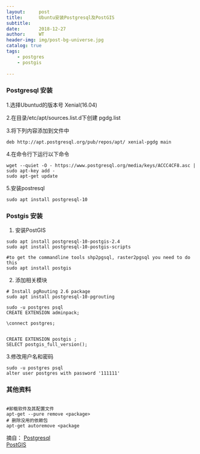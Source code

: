 ```yaml
---
layout:     post
title:      Ubuntu安装Postgresql及PostGIS
subtitle:   
date:       2018-12-27
author:     WT
header-img: img/post-bg-universe.jpg
catalog: true
tags:
    - postgres
    - postgis
    
---
```

### Postgresql 安装  
1.选择Ubuntud的版本号 Xenial(16.04)

2.在目录/etc/apt/sources.list.d下创建 pgdg.list

3.将下列内容添加到文件中

```
deb http://apt.postgresql.org/pub/repos/apt/ xenial-pgdg main
``` 
4.在命令行下运行以下命令

```
wget --quiet -O - https://www.postgresql.org/media/keys/ACCC4CF8.asc | sudo apt-key add -
sudo apt-get update
```

5.安装postresql
```
sudo apt install postgresql-10
```
### Postgis 安装

1. 安装PostGIS

```
sudo apt install postgresql-10-postgis-2.4 
sudo apt install postgresql-10-postgis-scripts

#to get the commandline tools shp2pgsql, raster2pgsql you need to do this
sudo apt install postgis
``` 

2. 添加相关模块

```
# Install pgRouting 2.6 package 
sudo apt install postgresql-10-pgrouting

sudo -u postgres psql
CREATE EXTENSION adminpack;

\connect postgres;


CREATE EXTENSION postgis ;
SELECT postgis_full_version();
```

3.修改用户名和密码

```
sudo -u postgres psql
alter user postgres with password '111111'
```


### 其他资料

```

#卸载软件及其配置文件
apt-get --pure remove <package>
# 删除没用的依赖包
apt-get autoremove <package

```


摘自：
	  [Postgresql](https://www.postgresql.org/download/linux/ubuntu/)  
      [PostGIS](http://trac.osgeo.org/postgis/wiki/UsersWikiPostGIS24UbuntuPGSQL10Apt)  
	   



  
  
  
